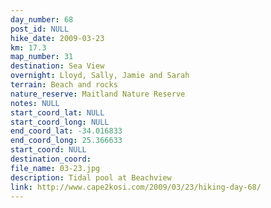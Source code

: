 ```yaml
---
day_number: 68
post_id: NULL
hike_date: 2009-03-23
km: 17.3
map_number: 31
destination: Sea View
overnight: Lloyd, Sally, Jamie and Sarah
terrain: Beach and rocks
nature_reserve: Maitland Nature Reserve
notes: NULL
start_coord_lat: NULL
start_coord_long: NULL
end_coord_lat: -34.016833
end_coord_long: 25.366633
start_coord: NULL
destination_coord: 
file_name: 03-23.jpg
description: Tidal pool at Beachview
link: http://www.cape2kosi.com/2009/03/23/hiking-day-68/
---
```

